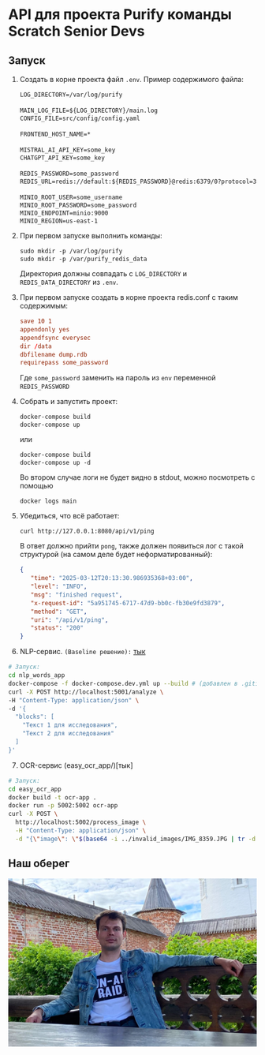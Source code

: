 # API для проекта Purify команды Scratch Senior Devs

## Запуск

1. Создать в корне проекта файл `.env`. Пример содержимого файла:

    ```env
   LOG_DIRECTORY=/var/log/purify
   
   MAIN_LOG_FILE=${LOG_DIRECTORY}/main.log
   CONFIG_FILE=src/config/config.yaml
   
   FRONTEND_HOST_NAME=*
   
   MISTRAL_AI_API_KEY=some_key
   CHATGPT_API_KEY=some_key

   REDIS_PASSWORD=some_password
   REDIS_URL=redis://default:${REDIS_PASSWORD}@redis:6379/0?protocol=3
   
   MINIO_ROOT_USER=some_username
   MINIO_ROOT_PASSWORD=some_password
   MINIO_ENDPOINT=minio:9000
   MINIO_REGION=us-east-1
    ```

2. При первом запуске выполнить команды:

   ```shell
   sudo mkdir -p /var/log/purify
   sudo mkdir -p /var/purify_redis_data
   ```
   
   Директория должны совпадать с `LOG_DIRECTORY` и `REDIS_DATA_DIRECTORY` из `.env`.

3. При первом запуске создать в корне проекта redis.conf с таким содержимым:

   ```conf
   save 10 1
   appendonly yes
   appendfsync everysec
   dir /data
   dbfilename dump.rdb
   requirepass some_password
   ```
   
   Где `some_password` заменить на пароль из `env` переменной `REDIS_PASSWORD`

4. Собрать и запустить проект:

    ```shell
    docker-compose build
    docker-compose up
    ```
    
    или
    
    ```shell
    docker-compose build
    docker-compose up -d
    ```
    
    Во втором случае логи не будет видно в stdout, можно посмотреть с помощью
    
    ```shell
    docker logs main
    ```
   
5. Убедиться, что всё работает:

   ```shell
   curl http://127.0.0.1:8080/api/v1/ping
   ```
   
   В ответ должно прийти `pong`, также должен появиться лог с такой структурой (на самом деле будет неформатированный):

   ```json
   {
      "time": "2025-03-12T20:13:30.986935368+03:00",
      "level": "INFO",
      "msg": "finished request",
      "x-request-id": "5a951745-6717-47d9-bb0c-fb30e9fd3879",
      "method": "GET",
      "uri": "/api/v1/ping",
      "status": "200"
   }
   ```

6. NLP-сервис. ```(Baseline решение):``` [тык](nlp_words_app/)

```bash
# Запуск:
cd nlp_words_app
docker-compose -f docker-compose.dev.yml up --build # (добавлен в .gitignore)
curl -X POST http://localhost:5001/analyze \
-H "Content-Type: application/json" \
-d '{
  "blocks": [
    "Текст 1 для исследования",
    "Текст 2 для исследования"
  ]
}'
```

7. OCR-сервис (easy_ocr_app/)[тык]

```bash
# Запуск:
cd easy_ocr_app
docker build -t ocr-app .
docker run -p 5002:5002 ocr-app
curl -X POST \
  http://localhost:5002/process_image \
  -H "Content-Type: application/json" \
  -d "{\"image\": \"$(base64 -i ../invalid_images/IMG_8359.JPG | tr -d '\n')\"}"
```

## Наш оберег

![kanev](images/kanev.png)